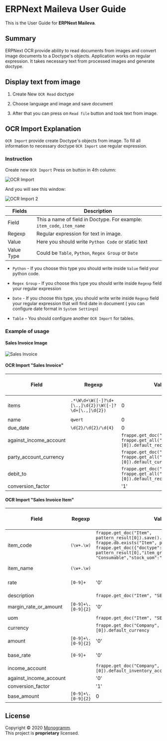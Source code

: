 # **ERPNext Maileva** User Guide

This is the User Guide for **ERPNext Maileva**.

## Summary
ERPNext OCR provide ability to read documents from images and convert image documents to a Doctype's objects.
Application works on regular expression. It takes necessary text from processed images and generate doctype. 

## Display text from image

1.  Create New `OCR Read` doctype

2.  Choose language and image and save document

3.  After that you can press on `Read file` button and took text from image.

## OCR Import Explanation

`OCR Import` provide create Doctype's objects from image. To fill all information to necessary doctype
`OCR Import` use regular expression.

### Instruction

Create new `OCR Import`
Press on button in 4th column:

![OCR Import](./assets/ocr_import_2.png "OCR Import")

And you will see this window: 

![OCR Import 2](./assets/ocr_import_1.png "OCR Import 2")



|Fields      |Description                                                             |
|------------|------------------------------------------------------------------------|
| Field      | This a name of field in Doctype. For example: `item_code`, `item_name` |
| Regexp     | Regular expression for text in image.                                  |
| Value      | Here you should write `Python Code` or static text                     |
| Value Type | Could be `Table`, `Python`, `Regex Group` or `Date`                    |

*   `Python` - If you choose this type you should write inside `Value` field your python code.

*   `Regex Group` - If you choose this type you should write inside `Regexp`
field your regular expression

*   `Date` - If you choose this type, you should write write inside `Regexp` 
field your regular expression that will find date in document 
( you can configure date format in `System Settings`)

*   `Table` - You should configure another `OCR Import` for tables.

### Example of usage

#### Sales Invoice  Image

![Sales Invoice](./assets/sales_invoice.png "Sales Invoice")

#### OCR Import "Sales Invoice" 

| Field                  | Regexp                                              | Value                                                                                | Value Type | Link To Import Mapping |
|------------------------|-----------------------------------------------------|--------------------------------------------------------------------------------------|------------|------------------------|
| items                  | `.*\W\d+\W([-]?\d+[\.,]\d{2})\W([-]?\d+[\.,]\d{2})` | 0                                                                                    | Table      | Sales Invoice Item     |
| name                   | `qwert`                                             | 0                                                                                    | Python     |                        |
| due_date               | `\d{2}/\d{2}/\d{4}`                                 | 0                                                                                    | Date       |                        |
| against_income_account |                                                     | `frappe.get_doc("Company", frappe.get_all("Company")[0]).default_receivable_account` | Python     |                        |
| party_account_currency |                                                     | `frappe.get_doc("Company", frappe.get_all("Company")[0]).default_currency `          | Python     |                        |
| debit_to               |                                                     | `frappe.get_doc("Company", frappe.get_all("Company")[0]).default_receivable_account` |            |                        |
| conversion_factor      |                                                     | '1'                                                                                  | Python     |                        |

#### OCR Import "Sales Invoice Item"

| Field                  | Regexp             | Value                                                                                                                                                                                                                                              | Value Type  | Link To Import Mapping |
|------------------------|--------------------|----------------------------------------------------------------------------------------------------------------------------------------------------------------------------------------------------------------------------------------------------|-------------|------------------------|
| item_code              | `(\w+.\w)`         | `frappe.get_doc("Item", pattern_result[0]).save().item_code if frappe.db.exists("Item", pattern_result[0]) else frappe.get_doc({"doctype": "Item", "item_code": pattern_result[0],"item_group": "Consumable","stock_uom":"Nos"}).insert().item_code` | Python    |                        |
| item_name              | `(\w+.\w)`         |                                                                                                                                                                                                                                                    | Regex Group |                        |
| rate                   | `[0-9]+`           | '0'                                                                                                                                                                                                                                                | Regex Group |                        |
|                        |                    |                                                                                                                                                                                                                                                    |             |                        |
| description            |                    | `frappe.get_doc("Item", "SERVICE D").description`                                                                                                                                                                                                  | Python      |                        |
| margin_rate_or_amount  | `[0-9]+\.[0-9]{2}` | '0'                                                                                                                                                                                                                                                | Regex Group |                        |
| uom                    |                    | `frappe.get_doc("Item", "SERVICE D").uoms[0].uom`                                                                                                                                                                                                  | Python      |                        |
| currency               |                    | `frappe.get_doc("Company", frappe.get_all("Company")[0]).default_currency`                                                                                                                                                                         | Python      |                        |
| amount                 | `[0-9]+\.[0-9]{2}` | '0'                                                                                                                                                                                                                                                | Regex Group |                        |
| base_rate              | `[0-9]+`           | '0'                                                                                                                                                                                                                                                | Regex Group |                        |
| income_account         |                    | `frappe.get_doc("Company", frappe.get_all("Company")[0]).default_inventory_account`                                                                                                                                                                | Python      |                        |
| against_income_account |                    | '0'                                                                                                                                                                                                                                                | Python      |                        |
| conversion_factor      |                    | '1'                                                                                                                                                                                                                                                | Python      |                        |
| base_amount            | `[0-9]+\.[0-9]{2}` | 0                                                                                                                                                                                                                                                  | Regexp      |                        |

## License

Copyright © 2020 [Monogramm](https://www.monogramm.io).<br />
This project is **proprietary** licensed.
